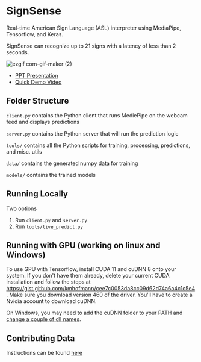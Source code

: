 # SignSense

Real-time American Sign Language (ASL) interpreter using MediaPipe, Tensorflow, and Keras.

SignSense can recognize up to 21 signs with a latency of less than 2 seconds.

![ezgif com-gif-maker (2)](https://user-images.githubusercontent.com/16534325/113086932-7d1bdf80-9197-11eb-9e52-1df0fe744688.gif)

- [PPT Presentation](https://www.youtube.com/watch?v=68mIaMoLarQ)
- [Quick Demo Video](https://www.youtube.com/watch?v=LgDpJ2IbYMM)

## Folder Structure

`client.py` contains the Python client that runs MediePipe on the webcam feed and displays predictions

`server.py` contains the Python server that will run the prediction logic

`tools/` contains all the Python scripts for training, processing, predictions, and misc. utils

`data/` contains the generated numpy data for training

`models/` contains the trained models

## Running Locally

Two options
1. Run `client.py` and `server.py`
2. Run `tools/live_predict.py`

## Running with GPU (working on linux and Windows)

To use GPU with Tensorflow, install CUDA 11 and cuDNN 8 onto your system.
If you don't have them already, delete your current CUDA installation and follow the steps at https://gist.github.com/kmhofmann/cee7c0053da8cc09d62d74a6a4c1c5e4. 
Make sure you download version 460 of the driver. You'll have to create a Nvidia account to download cuDNN.

On Windows, you may need to add the cuDNN folder to your PATH and [change a couple of dll names](https://stackoverflow.com/questions/65608713/tensorflow-gpu-could-not-load-dynamic-library-cusolver64-10-dll-dlerror-cuso).

## Contributing Data
Instructions can be found [here](data_gen_inst.md)
